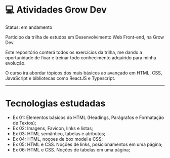 # :computer: Atividades Grow Dev

Status: em andamento

Participo da trilha de estudos em Desenvolvimento Web Front-end, na Grow Dev.

Este repositório conterá todos os exercícios da trilha, me dando a oportunidade de fixar e treinar todo conhecimento adquirido para minha evolução.

O curso irá abordar tópicos dos mais básicos ao avançado em HTML, CSS, JavaScript e bibliotecas como ReactJS e Typescript.

---

# Tecnologias estudadas

- Ex 01: Elementos básicos do HTML (Headings, Parágrafos e Formatação de Textos);
- Ex 02: Imagens, Favicon, links e listas;
- Ex 03: HTML semântico, tabelas e atributos;
- Ex 04: HTML, noçoes de box model e CSS;
- Ex 05: HTML e CSS. Noções de links, posicionamentos em uma página;
- Ex 06: HTML e CSS. Noções de tabelas em uma página;
